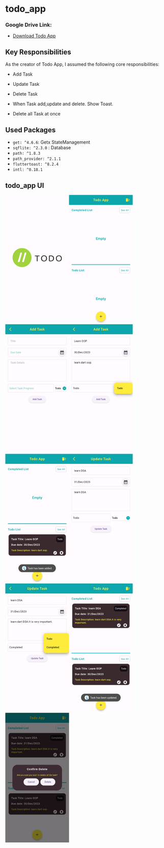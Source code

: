 # todo_app

### Google Drive Link:
- [Download Todo App](https://drive.google.com/file/d/1c7nIFajfQlz-7BGmeXy-IU_ONBL6xojT/view?usp=sharing)


## Key Responsibilities
As the creator of Todo App, I assumed the following core responsibilities:

- Add Task

- Update Task

- Delete Task

- When Task add,update and delete. Show Toast.

- Delete all Task at once
## Used Packages
- `get: ^4.6.6`: Getx StateManagement
- `sqflite: ^2.3.0` : Database
- `path: ^1.8.3`
- `path_provider: ^2.1.1`
- `fluttertoast: ^8.2.4`
- `intl: ^0.18.1`


## todo_app UI
<div style="display: flex; flex-wrap: wrap;">
  <img src="https://github.com/raihansikdar/todo_app/blob/main/screenshots/1.jpg" width="200" />
  <img src="https://github.com/raihansikdar/todo_app/blob/main/screenshots/2.jpg" width="200" />
 <img src="https://github.com/raihansikdar/todo_app/blob/main/screenshots/3.jpg" width="200" />
 <img src="https://github.com/raihansikdar/todo_app/blob/main/screenshots/4.jpg" width="200" />
 <img src="https://github.com/raihansikdar/todo_app/blob/main/screenshots/5.jpg" width="200" />
 <img src="https://github.com/raihansikdar/todo_app/blob/main/screenshots/6.jpg" width="200" />
 <img src="https://github.com/raihansikdar/todo_app/blob/main/screenshots/7.jpg" width="200" />
 <img src="https://github.com/raihansikdar/todo_app/blob/main/screenshots/8.jpg" width="200" />
 <img src="https://github.com/raihansikdar/todo_app/blob/main/screenshots/9.jpg" width="200" />
</div>

